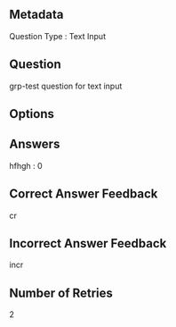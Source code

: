 ## Metadata
Question Type : Text Input

## Question
grp-test question for text input

## Options

## Answers
hfhgh : 0

## Correct Answer Feedback
cr

## Incorrect Answer Feedback
incr

## Number of Retries
2

